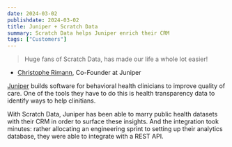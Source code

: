 ```yaml
---
date: 2024-03-02
publishdate: 2024-03-02
title: Juniper + Scratch Data
summary: Scratch Data helps Juniper enrich their CRM
tags: ["Customers"]
---
```


> Huge fans of Scratch Data, has made our life a whole lot easier!

- [Christophe Rimann](https://www.linkedin.com/in/christopherimann/), Co-Founder at Juniper 

[Juniper](https://www.juniperplatform.com/) builds software for behavioral health clinicians to improve quality of care. 
One of the tools they have to do this is health transparency data to identify ways to help clinitians.

With Scratch Data, Juniper has been able to marry public health datasets with their CRM in order to
surface these insights. And the integration took minutes: rather allocating an engineering sprint
to setting up their analytics database, they were able to integrate with a REST API.

